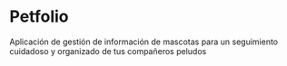 # Petfolio
Aplicación de gestión de información de mascotas para un seguimiento cuidadoso y organizado de tus compañeros peludos
